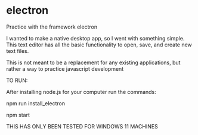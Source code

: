 # electron
Practice with the framework electron

I wanted to make a native desktop app, so I went with something simple. 
This text editor has all the basic functionality to open, save, and create new text files.

This is not meant to be a replacement for any existing applications, but rather a way to practice javascript development

TO RUN:

After installing node.js for your computer run the commands:

npm run install_electron

npm start

THIS HAS ONLY BEEN TESTED FOR WINDOWS 11 MACHINES
